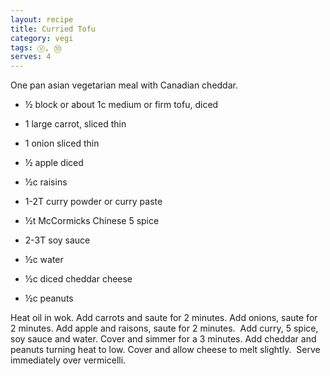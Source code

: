 ```yaml
---
layout: recipe
title: Curried Tofu
category: vegi
tags: Ⓥ, ㉚
serves: 4
---
```

One pan asian vegetarian meal with Canadian cheddar.

- ½ block or about 1c medium or firm tofu, diced
- 1 large carrot, sliced thin
- 1 onion sliced thin
- ½ apple diced
- ½c raisins


- 1-2T curry powder or curry paste
- ½t McCormicks Chinese 5 spice
- 2-3T soy sauce
- ½c water
- ½c diced cheddar cheese
- ½c peanuts


Heat oil in wok. Add carrots and saute for 2 minutes. Add onions, saute for 2 minutes. Add apple and raisons, saute for 2 minutes.&nbsp; Add curry, 5 spice, soy
sauce and water. Cover and simmer for a 3 minutes. Add cheddar and peanuts turning heat to low. Cover and allow cheese to melt slightly.&nbsp; Serve immediately over vermicelli.
